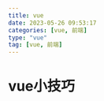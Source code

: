 ```yaml
---
title: vue
date: 2023-05-26 09:53:17
categories: [vue, 前端]
type: "vue"
tag: [vue, 前端]
---
```


# vue小技巧